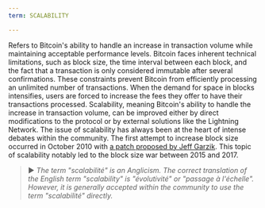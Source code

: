 ```yaml
---
term: SCALABILITY

---
```

Refers to Bitcoin's ability to handle an increase in transaction volume while maintaining acceptable performance levels. Bitcoin faces inherent technical limitations, such as block size, the time interval between each block, and the fact that a transaction is only considered immutable after several confirmations. These constraints prevent Bitcoin from efficiently processing an unlimited number of transactions. When the demand for space in blocks intensifies, users are forced to increase the fees they offer to have their transactions processed. Scalability, meaning Bitcoin's ability to handle the increase in transaction volume, can be improved either by direct modifications to the protocol or by external solutions like the Lightning Network. The issue of scalability has always been at the heart of intense debates within the community. The first attempt to increase block size occurred in October 2010 with [a patch proposed by Jeff Garzik](https://bitcointalk.org/index.php?topic=1347.0). This topic of scalability notably led to the block size war between 2015 and 2017.

> ► *The term "scalabilité" is an Anglicism. The correct translation of the English term "scalability" is "évolutivité" or "passage à l'échelle". However, it is generally accepted within the community to use the term "scalabilité" directly.*